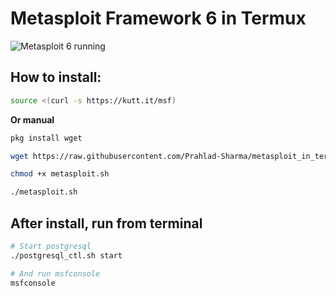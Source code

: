 # Metasploit Framework 6 in Termux

![Metasploit 6 running](https://i.imgur.com/yLFQhvP.png)

## How to install:
```bash
source <(curl -s https://kutt.it/msf)
```
**Or manual**
```bash
pkg install wget

wget https://raw.githubusercontent.com/Prahlad-Sharma/metasploit_in_termux/master/metasploit.sh

chmod +x metasploit.sh

./metasploit.sh
```
## After install, run from terminal
```bash
# Start postgresql
./postgresql_ctl.sh start

# And run msfconsole
msfconsole
```
